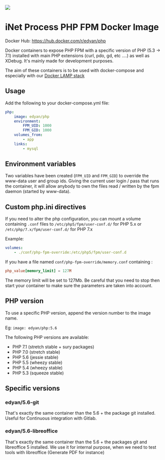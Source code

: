 [![](https://images.microbadger.com/badges/image/edyan/php.svg)](https://microbadger.com/images/edyan/php "Get your own image badge on microbadger.com")

# iNet Process PHP FPM Docker Image
Docker Hub: https://hub.docker.com/r/edyan/php

Docker containers to expose PHP FPM with a specific version of PHP (5.3 -> 7.1) installed with main PHP extensions (curl, pdo, gd, etc ....) as well as XDebug. It's mainly made for development purposes.

The aim of these containers is to be used with docker-compose and especially with our [Docker LAMP stack](https://github.com/inetprocess/marina)

## Usage
Add the following to your docker-compose.yml file:
```yaml
php:
    image: edyan/php
    environment:
        FPM_UID: 1000
        FPM_GID: 1000
    volumes_from:
        - app
    links:
        - mysql
```

## Environment variables
Two variables have been created (`FPM_UID` and `FPM_GID`) to override the www-data user and group ids. Giving the current user login / pass that runs the container, it will allow anybody to own the files read / written by the fpm daemon (started by www-data).

## Custom php.ini directives
If you need to alter the php configuration, you can mount a volume containing `.conf` files to `/etc/php5/fpm/user-conf.d/` for PHP 5.x or `/etc/php/7.x/fpm/user-conf.d/` for PHP 7.x

Example:
```yaml
volumes:
    - ./conf/php-fpm-override:/etc/php5/fpm/user-conf.d
```

If you have a file named `conf/php-fpm-override/memory.conf` containing :
```conf
php_value[memory_limit] = 127M
```

The memory limit will be set to 127Mb. Be careful that you need to stop then start your container to make sure the parameters are taken into account.

## PHP version
To use a specific PHP version, append the version number to the image name.

Eg: `image: edyan/php:5.6`

The following PHP versions are available:

* PHP 7.1 (stretch stable + sury packages)
* PHP 7.0 (stretch stable)
* PHP 5.6 (jessie stable)
* PHP 5.5 (wheezy stable)
* PHP 5.4 (wheezy stable)
* PHP 5.3 (squeeze stable)


## Specific versions
### edyan/5.6-git
That's exactly the same container than the 5.6 + the package git installed. Useful for Continuous integration with Gitlab.

### edyan/5.6-libreoffice
That's exactly the same container than the 5.6 + the packages git and libreoffice 5 installed.
We use it for internal purpose, when we need to test tools with libreoffice (Generate PDF for instance)
